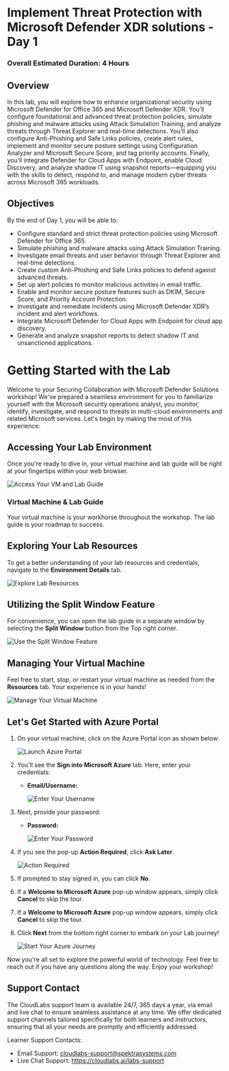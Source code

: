 # Implement Threat Protection with Microsoft Defender XDR solutions - Day 1

### Overall Estimated Duration: 4 Hours

## Overview

In this lab, you will explore how to enhance organizational security using Microsoft Defender for Office 365 and Microsoft Defender XDR. You’ll configure foundational and advanced threat protection policies, simulate phishing and malware attacks using Attack Simulation Training, and analyze threats through Threat Explorer and real-time detections. You’ll also configure Anti-Phishing and Safe Links policies, create alert rules, implement and monitor secure posture settings using Configuration Analyzer and Microsoft Secure Score, and tag priority accounts. Finally, you’ll integrate Defender for Cloud Apps with Endpoint, enable Cloud Discovery, and analyze shadow IT using snapshot reports—equipping you with the skills to detect, respond to, and manage modern cyber threats across Microsoft 365 workloads.

## Objectives

By the end of Day 1, you will be able to:

- Configure standard and strict threat protection policies using Microsoft Defender for Office 365.
- Simulate phishing and malware attacks using Attack Simulation Training.
- Investigate email threats and user behavior through Threat Explorer and real-time detections.
- Create custom Anti-Phishing and Safe Links policies to defend against advanced threats.
- Set up alert policies to monitor malicious activities in email traffic.
- Enable and monitor secure posture features such as DKIM, Secure Score, and Priority Account Protection.
- Investigate and remediate incidents using Microsoft Defender XDR’s incident and alert workflows.
- Integrate Microsoft Defender for Cloud Apps with Endpoint for cloud app discovery.
- Generate and analyze snapshot reports to detect shadow IT and unsanctioned applications.

# Getting Started with the Lab
 
Welcome to your Securing Collaboration with Microsoft Defender Solutions workshop! We've prepared a seamless environment for you to familiarize yourself with the Microsoft security operations analyst, you monitor, identify, investigate, and respond to threats in multi-cloud environments and related Microsoft services. Let's begin by making the most of this experience:
 
## Accessing Your Lab Environment
 
Once you're ready to dive in, your virtual machine and lab guide will be right at your fingertips within your web browser.
 
![Access Your VM and Lab Guide](./media/rd_gs_1_1.png)

### Virtual Machine & Lab Guide
 
Your virtual machine is your workhorse throughout the workshop. The lab guide is your roadmap to success.
 
## Exploring Your Lab Resources
 
To get a better understanding of your lab resources and credentials, navigate to the **Environment Details** tab.
 
![Explore Lab Resources](./media/rd_gs_1_2.png)
 
## Utilizing the Split Window Feature
 
For convenience, you can open the lab guide in a separate window by selecting the **Split Window** button from the Top right corner.
 
![Use the Split Window Feature](./media/rd_gs_1_3.png)
 
## Managing Your Virtual Machine
 
Feel free to start, stop, or restart your virtual machine as needed from the **Resources** tab. Your experience is in your hands!
 
![Manage Your Virtual Machine](./media/rd_gs_1_4.png)

## Let's Get Started with Azure Portal
 
1. On your virtual machine, click on the Azure Portal icon as shown below:
 
    ![Launch Azure Portal](./media/rd_gs_1_5.png)

1. You'll see the **Sign into Microsoft Azure** tab. Here, enter your credentials:
 
   - **Email/Username:** <inject key="AzureAdUserEmail"></inject>
 
     ![Enter Your Username](./media/rd_gs_1_6.png)
 
1. Next, provide your password:
 
   - **Password:** <inject key="AzureAdUserPassword"></inject>
 
     ![Enter Your Password](./media/rd_gs_1_7.png)

1. If you see the pop-up **Action Required**, click **Ask Later**.

    ![Action Required](./media/rd_gs_1_8.png) 
 
1. If prompted to stay signed in, you can click **No**.

1. If a **Welcome to Microsoft Azure** pop-up window appears, simply click **Cancel** to skip the tour.

1. If a **Welcome to Microsoft Azure** pop-up window appears, simply click **Cancel** to skip the tour.
 
1. Click **Next** from the bottom right corner to embark on your Lab journey!
 
     ![Start Your Azure Journey](./media/rd_gs_1_9.png)

Now you're all set to explore the powerful world of technology. Feel free to reach out if you have any questions along the way. Enjoy your workshop!

## Support Contact

The CloudLabs support team is available 24/7, 365 days a year, via email and live chat to ensure seamless assistance at any time. We offer dedicated support channels tailored specifically for both learners and instructors, ensuring that all your needs are promptly and efficiently addressed.

Learner Support Contacts:

- Email Support: cloudlabs-support@spektrasystems.com
- Live Chat Support: https://cloudlabs.ai/labs-support
